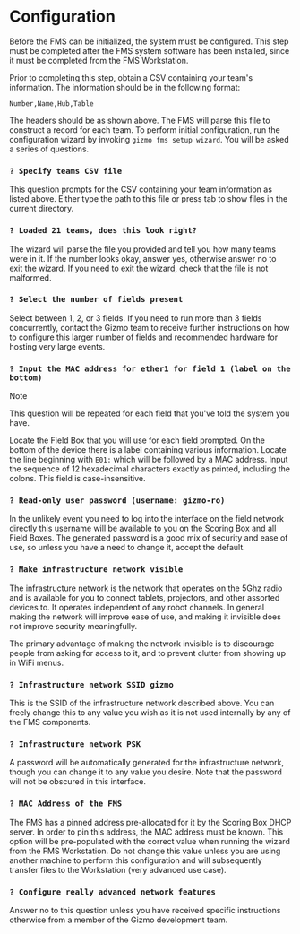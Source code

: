 # Configuration

Before the FMS can be initialized, the system must be configured.
This step must be completed after the FMS system software has been
installed, since it must be completed from the FMS Workstation.

Prior to completing this step, obtain a CSV containing your team's
information.  The information should be in the following format:

```csv
Number,Name,Hub,Table
```

The headers should be as shown above.  The FMS will parse this file to
construct a record for each team.  To perform initial configuration,
run the configuration wizard by invoking `gizmo fms setup wizard`.
You will be asked a series of questions.

### `? Specify teams CSV file`

This question prompts for the CSV containing your team information as
listed above.  Either type the path to this file or press tab to show
files in the current directory.

### `? Loaded 21 teams, does this look right?`

The wizard will parse the file you provided and tell you how many
teams were in it.  If the number looks okay, answer yes, otherwise
answer no to exit the wizard.  If you need to exit the wizard, check
that the file is not malformed.

### `? Select the number of fields present`

Select between 1, 2, or 3 fields.  If you need to run more than 3
fields concurrently, contact the Gizmo team to receive further
instructions on how to configure this larger number of fields and
recommended hardware for hosting very large events.

### `? Input the MAC address for ether1 for field 1 (label on the bottom)`

> [!NOTE]
>
> This question will be repeated for each field that you've told the
> system you have.

Locate the Field Box that you will use for each field prompted.  On
the bottom of the device there is a label containing various
information.  Locate the line beginning with `E01:` which will be
followed by a MAC address.  Input the sequence of 12 hexadecimal
characters exactly as printed, including the colons.  This field is
case-insensitive.

### `? Read-only user password (username: gizmo-ro)`

In the unlikely event you need to log into the interface on the field
network directly this username will be available to you on the Scoring
Box and all Field Boxes.  The generated password is a good mix of
security and ease of use, so unless you have a need to change it,
accept the default.

### `? Make infrastructure network visible`

The infrastructure network is the network that operates on the 5Ghz
radio and is available for you to connect tablets, projectors, and
other assorted devices to.  It operates independent of any robot
channels.  In general making the network will improve ease of use, and
making it invisible does not improve security meaningfully.

The primary advantage of making the network invisible is to discourage
people from asking for access to it, and to prevent clutter from
showing up in WiFi menus.

### `? Infrastructure network SSID gizmo`

This is the SSID of the infrastructure network described above.  You
can freely change this to any value you wish as it is not used
internally by any of the FMS components.

### `? Infrastructure network PSK`

A password will be automatically generated for the infrastructure
network, though you can change it to any value you desire.  Note that
the password will not be obscured in this interface.

### `? MAC Address of the FMS`

The FMS has a pinned address pre-allocated for it by the Scoring Box
DHCP server.  In order to pin this address, the MAC address must be
known.  This option will be pre-populated with the correct value when
running the wizard from the FMS Workstation.  Do not change this value
unless you are using another machine to perform this configuration and
will subsequently transfer files to the Workstation (very advanced use
case).

### `? Configure really advanced network features`

Answer no to this question unless you have received specific
instructions otherwise from a member of the Gizmo development team.
